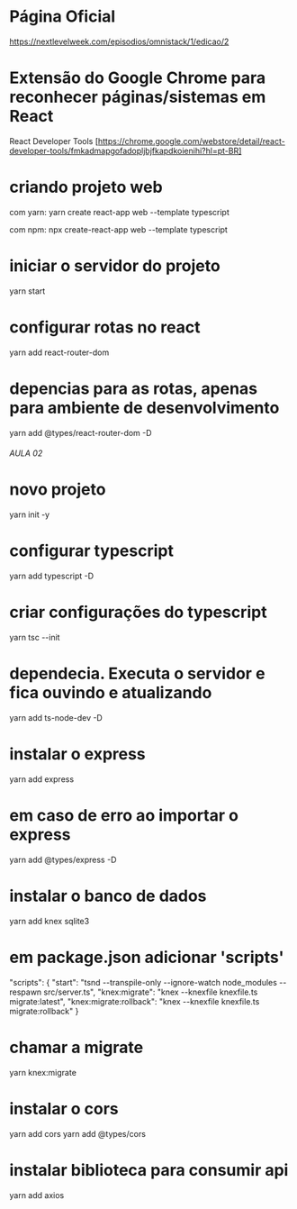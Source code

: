 # Página Oficial
https://nextlevelweek.com/episodios/omnistack/1/edicao/2

# Extensão do Google Chrome para reconhecer páginas/sistemas em React
React Developer Tools
[https://chrome.google.com/webstore/detail/react-developer-tools/fmkadmapgofadopljbjfkapdkoienihi?hl=pt-BR]

# criando projeto web
com yarn:
yarn create react-app web --template typescript

com npm:
npx create-react-app web --template typescript

# iniciar o servidor do projeto
yarn start

# configurar rotas no react
yarn add react-router-dom

# depencias para as rotas, apenas para ambiente de desenvolvimento
yarn add @types/react-router-dom -D

###### AULA 02
# novo projeto
yarn init -y

# configurar typescript
yarn add typescript -D

# criar configurações do typescript
yarn tsc --init

# dependecia. Executa o servidor e fica ouvindo e atualizando
yarn add ts-node-dev -D

# instalar o express
yarn add express

# em caso de erro ao importar o express
yarn add @types/express -D

# instalar o banco de dados
yarn add knex sqlite3

# em package.json adicionar 'scripts'
"scripts": {
    "start": "tsnd  --transpile-only --ignore-watch node_modules --respawn src/server.ts",
    "knex:migrate": "knex --knexfile knexfile.ts migrate:latest",
    "knex:migrate:rollback": "knex --knexfile knexfile.ts migrate:rollback"
  }

# chamar a migrate
yarn knex:migrate

# instalar o cors
yarn add cors
yarn add @types/cors

# instalar biblioteca para consumir api
yarn add axios